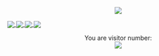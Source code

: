 <p align="center">
  <img src="https://github-readme-stats.vercel.app/api?username=vichuge&show_icons=true&theme=radical" />
</p>
<div>
<a href="https://github.com/vichuge/6-the-next-web">
  <img align="center" src="https://github-readme-stats.vercel.app/api/pin/?username=vichuge&repo=6-the-next-web" />
</a>
<a href="https://github.com/vichuge/5-Design-Teardown">
  <img align="center" src="https://github-readme-stats.vercel.app/api/pin/?username=vichuge&repo=5-Design-Teardown" />
</a>
<a href="https://github.com/vichuge/4-Building-with-Backgrounds-and-Gradients">
  <img align="center" src="https://github-readme-stats.vercel.app/api/pin/?username=vichuge&repo=4-Building-with-Backgrounds-and-Gradients" />
</a>
<a href="https://github.com/vichuge/PositioningAndFloatingElements">
  <img align="center" src="https://github-readme-stats.vercel.app/api/pin/?username=vichuge&repo=PositioningAndFloatingElements" />
</a>
  </div>
  
<p align="center"> 
  You are visitor number: <br>
  <img src="https://profile-counter.glitch.me/vichuge/count.svg" />
</p>
 
<!--![Victor's stats](https://github-readme-stats.vercel.app/api/wakatime?username=vichuge)-->
